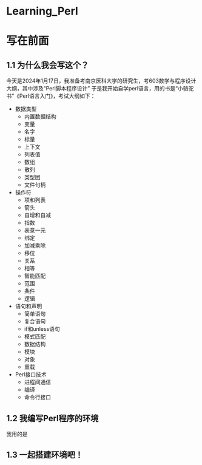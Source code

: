 # Learning_Perl
# 写在前面

## 1.1 为什么我会写这个？
今天是2024年1月17日，我准备考南京医科大学的研究生，考603数学与程序设计大纲，其中涉及“Perl脚本程序设计”
于是我开始自学perl语言，用的书是“小骆驼书”《Perl语言入门》，考试大纲如下：

- 数据类型
    - 内置数据结构
    - 变量
    - 名字
    - 标量
    - 上下文
    - 列表值
    - 数组
    - 散列
    - 类型团
    - 文件句柄
- 操作符
    - 项和列表
    - 箭头
    - 自增和自减
    - 指数
    - 表意一元
    - 绑定
    - 加减乘除
    - 移位
    - 关系
    - 相等
    - 智能匹配
    - 范围
    - 条件
    - 逻辑
- 语句和声明
    - 简单语句
    - 复合语句
    - if和unless语句
    - 模式匹配
    - 数据结构
    - 模块
    - 对象
    - 重载
- Perl接口技术
    - 进程间通信
    - 编译
    - 命令行接口
  
## 1.2 我编写Perl程序的环境

我用的是

## 1.3 一起搭建环境吧！